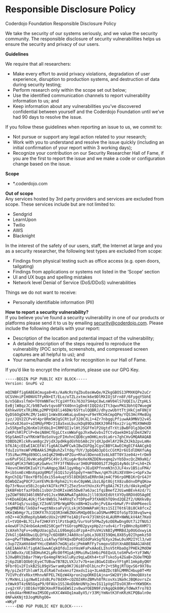 # Responsible Disclosure Policy

Coderdojo Foundation Responsible Disclosure Policy

We take the security of our systems seriously, and we value the security community. The responsible disclosure of security vulnerabilities helps us ensure the security and privacy of our users.

**Guidelines**  

We require that all researchers:
* Make every effort to avoid privacy violations, degradation of user experience, disruption to production systems, and destruction of data during security testing;
* Perform research only within the scope set out below;
* Use the identified communication channels to report vulnerability information to us; and
* Keep information about any vulnerabilities you’ve discovered confidential between yourself and the Coderdojo Foundation until we’ve had 90 days to resolve the issue.


If you follow these guidelines when reporting an issue to us, we commit to:
* Not pursue or support any legal action related to your research;
* Work with you to understand and resolve the issue quickly (including an initial confirmation of your report within 3 working days);
* Recognize your contribution on our Security Researcher Hall of Fame, if you are the first to report the issue and we make a code or configuration change based on the issue.


**Scope**  
* \*.coderdojo.com

**Out of scope**  
Any services hosted by 3rd party providers and services are excluded from scope. These services include but are not limited to:
* Sendgrid
* LearnUpon
* Twilio
* AWS
* Blacknight

In the interest of the safety of our users, staff, the Internet at large and you as a security researcher, the following test types are excluded from scope:
* Findings from physical testing such as office access (e.g. open doors, tailgating)
* Findings from applications or systems not listed in the ‘Scope’ section
* UI and UX bugs and spelling mistakes
* Network level Denial of Service (DoS/DDoS) vulnerabilities

Things we do not want to receive:
* Personally identifiable information (PII)

**How to report a security vulnerability?**  
If you believe you’ve found a security vulnerability in one of our products or platforms please send it to us by emailing security@coderdojo.com. Please include the following details with your report:

* Description of the location and potential impact of the vulnerability;
* A detailed description of the steps required to reproduce the vulnerability (POC scripts, screenshots, and compressed screen captures are all helpful to us); and
* Your name/handle and a link for recognition in our Hall of Fame.

If you’d like to encrypt the information, please use our GPG Key.
```
-----BEGIN PGP PUBLIC KEY BLOCK-----
Version: GnuPG v2

mQINBFfig6ABEACmuga8+Ks/AaNcRsYqZbuOasWwQe/KZkgGBOS13PMXKQPe2uCr
UCSVHniPIH0NVGTFyKN+ET/ELo/oTZLzxtmck6e9DlMXIOjSFrn8F/6FygqY5bhE
b/n5GBxslfmO+TOYmNNTecTCgiHYfXs763U7SH4pC8wLnWV04lS7UQEIs/ZtpHLS
EeBjlW8qzJC/b9B7wdvtqvo8FYX40nn1gDn6tIQQ2dzITt3qwvPKG3bhtQ7WuegW
6XhkwVUtxTRiRNLp2MPYQX8li46DW/6SYtulQQBRJ/dhyzwUbYtTtjHkCjmF8NjV
QyDS6OgDkMcZM/1eAUj1nWx0XxW6aLqvEmq+uF9eYRCHkCmpQPm/YQS3HcFMe8Ug
iyz/JQV2ZCPv4t4pr8Rm5WJgSCRt1uF320CXL1+4Zr7nbggLPfiuwAA9MNV32v4S
6+oXx8J6aV+aI0MdyFMDr218a5xoLbuzkDq89Da38KXJ9R4f6xz2riq/MSX9WHdD
Jx55RpmTg26nKmlUt6bLD+CRMFQI1vlHtJ5GFfmlP2UgtdTrXtiBwBFOlg3QeCKR
CeKPchRlPClP+0eiN8HCfEgLCtxsWWaFgpJhx0wGvbv2fCtvQaekDH1qlDeX2W7z
9SpSAmGTcwYRKnWf8oSoVvgzFIHvhnCQDBcymOHKLms9ia6rs7ghCHvGMQARAQAB
tDBDb2RlckRvam8gc2VjdXJpdHkgdGVhbSA8c2VjdXJpdHlAY29kZXJkb2pvLmNv
bT6JAjcEEwEIACEFAlfig6ACGwMFCwkIBwIGFQgJCgsCBBYCAwECHgECF4AACgkQ
fduIzoYmsWFVMBAAkSJMqBuhZxlYdq/fUY/3pbQAb3pD1cCGtM2r6UIdlDNXfuAg
f35iRwcPMqd89OCLsmIqKZ9HBv4PZGu+Rhal8Deno83s6LkBTT0Y3ze04z+trDm9
uv6PuF5GIJ6vWca6gDP5C49rJ/RiugArBoXeXNZDENveqmq2vYb5DxcQcZN9aN1/
mkUCqMlK3fW81qKzGwHvc7FF3ffNbbvar3H0UP08O0SJTJ9gQ14yNdc1F+Lh0+Zk
74ovnCHmVDKIuGYiYuAHqpgJBAl1gyHbg/+JEuQXPfnnmN3n3JLF4xv1B5iuFM4/
R+ibSsmEcHBnXqaUg0MGfj61Qi5zy6SpdyY+mmT9wx/qH7hiRiXEV8H+i+GpFx3w
KgnChIQ/T8oxYBfbIdxi55a4uqtV5l8EKQ65aERRn9Ajm4Cf96rpOMB1KrQrG4JY
O5WbQZaqP8CPJimYEVMcBrRphm2iYc4vC0pWWLibzL8pt8GjtX8zuBdnvDPqQKow
0p73rNuuce5Bi2cg4xYAIFkcPKTjZ5ez5nxthUxzXcPtg8Ai7KItzb/dAskymEpP
2kKBFmbtfazFDdbi1sbUrZnORIxoWS5Dw87a6Jac1fqiBmefZJUiwmBEvk4zd/7i
jpZGWf98U346l0N5Fe91Jsx9NKAMwATgA0UoJjll03bXEdUttXYOy8RDVdO5Ag0E
V+KDoAEQAL4Ukjf54r8Wb5L744RVqTx7tDPpeP3fXA0EhTQ9nd2QEZf2/UNXkvBy
ctK4FGq5/suiQgLYZ3oNlSPBrWgAPOcn8N+W2su9njPvEAx+bHwF/Pr4hHP6eecG
5egMNER8/lk6Daf+wgtN8xsaFyVjLskjK5OmWAPaHj9zs1SIIT6t6lBi8Ck8fcxZ
UKm1WbHgr7LzIOKFX7h31Q3R3nW6ZNXvRHQp0EbcaOSMwnMMIOfoSpTD38vq5w+q
n9Z++4CKdRepXybAW6cUUx2rUMFYe1ADjFe+k73lNtGt4LAURM+NWNLkV4At7KeU
zl+tVQ0+BL7CLFef2HKFXY1lPztbqKQ/VurVoF5FMwZy6zOERwDng0Ut7i2fNUSJ
e4ewUFlhZ4nbGeAzm02S0CgefYtGOropM02pyxpHp2zrudv4irTrpBHnz8pXHM71
1cAXeh7qFv+o4NpUUacgZuLLG9bmgGidFzpA+dYuVHiVABIyMMRBdJp0UGdxwyiA
ZVkGljQA6ObwiQLQYVg7c6DXBRtJ4A0XcolpbLx3U83I59QmL8X85y02Ihpmkz5O
Ge+qPwfT8NwdRVbCLusATwyf8FKQxdDPo8IddPakSgfEXyx26wL0uXM2IYCl3/wU
c3up7ZXaHXd4mFYHicEWkKh7mGNjaScjPmkWRfFy7smqovSEUtXnABEBAAGJAh8E
GAEIAAkFAlfig6ACGwwACgkQfduIzoYmsWFaPxAAoELIhsV5tRbaOg7PHEk2MdOW
i5lWBvXx/UE3dOHuhK2LpMcO0fM1pAjRMuiRw1bHbiP6EQxULtoSHPw5+YzF3WN/
5JXwBRV2bBar7hWyrEe4mgFNtkGluRyz9qLwDXh4+tsFTsko5y4ZGaB+ZGOeTMQD
2j6pZGBlQOb0jEyeCTUBuw7B7B2LVXJz7v7b+aeiBGwGIUDxvYFtgRl1mkp8yQNY
9Fbr01v2FIskB2SL09gVSwramKp9K7J6i8FnDlbLncPr2+t5RgjRTUgvS6r9X78u
My/piZe3f1hluWfJLdlRa67xdxmnzf2mxdsIiq+3LmkBZDctBhLMMRCHbup0T+MV
7VIVPcdYxRkxtMhnvNFPEL7KQzW4Xpron2opORKD1Ajna+SW28Yj0+JOmoQ8Xste
Y/MxNnLiigzNw0IzdsBLPo78dXR+cQZOZ4RnZBMvh8fRcovXs1Na9cJBQKovrsZx
stWwk9T4z6NSGqaP9/0FAUx1SSJAoDbNnUNYpJmvIG11pVgGTDsOX3R++YKW9DKn
zvq2rXF/jOD16oYQBCKmxRT0aGEWSIzv8waYOEDN9FzVAgqQk80KyTdWwXfro783
i+bkd4arMHKFmaIMSOEyxKXC4W4Oq1ma8yX5/r33MjYmNxtK3FnKRzKCPQBaln9e
0NFwkKNjtDJogMUhgO0=
=WKyF
-----END PGP PUBLIC KEY BLOCK-----
```
